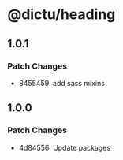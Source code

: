 # @dictu/heading

## 1.0.1

### Patch Changes

- 8455459: add sass mixins

## 1.0.0

### Patch Changes

- 4d84556: Update packages
